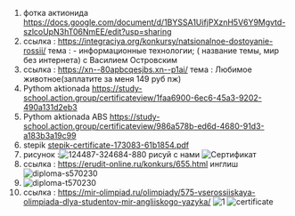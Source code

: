 1) фотка актионида https://docs.google.com/document/d/1BYSSA1UifjPXznH5V6Y9Mgvtd-szlcoUpN3hT06NmEE/edit?usp=sharing
2) ссылка : https://integraciya.org/konkursy/natsionalnoe-dostoyanie-rossii/ тема : - информационные технологии;  ( название темы, мир без интернета) с Василием Островским
3) ссылка : https://xn--80apbcqesjbs.xn--p1ai/ тема : Любимое животное(заплатите за меня 149 руб пж)
4) Pythom aktionada https://study-school.action.group/certificateview/1faa6900-6ec6-45a3-9202-490a131d2eb3 
5) Pythom aktionada ABS https://study-school.action.group/certificateview/986a578b-ed6d-4680-91d3-a183b3a19c99
6) stepik [stepik-certificate-173083-61b1854.pdf](https://github.com/DanAndy/6_semt/files/14182810/stepik-certificate-173083-61b1854.pdf)
7) рисунок :![124487-324684-880](https://github.com/DanAndy/6_semt/assets/113089418/a46dff8f-e0ba-48bd-b576-22336bf3b7e3)
   рисуй с нами ![Сертификат](https://github.com/DanAndy/6_semt/assets/113089418/62ac66d2-59c9-4295-b96e-da25e1a8f834)
8) ссылка : https://erudit-online.ru/konkurs/655.html инглиш ![diploma-s570230](https://github.com/DanAndy/6_semt/assets/113089418/16dd121b-b9bc-4162-8baf-b5cff5d49b98)
9) ![diploma-t570230](https://github.com/DanAndy/6_semt/assets/113089418/f3294121-e059-4a9c-b9c1-adf644b987bd)
10) ссылка : https://mir-olimpiad.ru/olimpiady/575-vserossiiskaya-olimpiada-dlya-studentov-mir-angliiskogo-yazyka/  ![1](https://github.com/DanAndy/6_semt/assets/113089418/2a5dd1fe-e63f-4c35-bb63-1ea7646537d9)
![certificate](https://github.com/DanAndy/6_semt/assets/113089418/e0645b65-88ed-4467-9aa5-4f68c49b400f)

